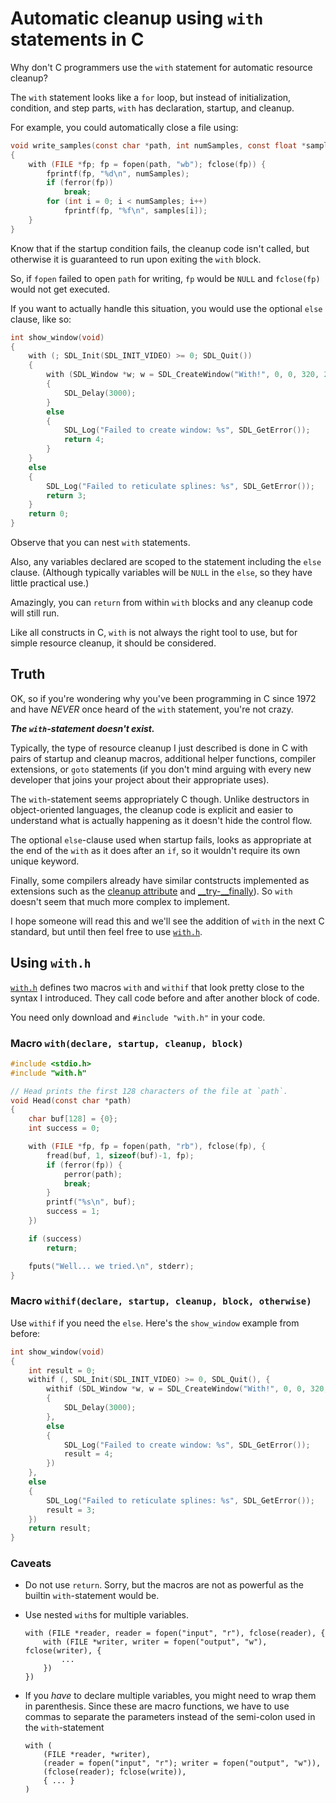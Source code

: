 Automatic cleanup using `with` statements in C
==============================================

Why don't C programmers use the `with` statement for automatic resource cleanup?

The `with` statement looks like a `for` loop, but instead of initialization,
condition, and step parts, `with` has declaration, startup, and cleanup.

For example, you could automatically close a file using:

```c
void write_samples(const char *path, int numSamples, const float *samples)
{
    with (FILE *fp; fp = fopen(path, "wb"); fclose(fp)) {
        fprintf(fp, "%d\n", numSamples);
        if (ferror(fp))
            break;
        for (int i = 0; i < numSamples; i++)
            fprintf(fp, "%f\n", samples[i]);
    }
}
```

Know that if the startup condition fails, the cleanup code isn't called,
but otherwise it is guaranteed to run upon exiting the `with` block.

So, if `fopen` failed to open `path` for writing, `fp` would be `NULL` and
`fclose(fp)` would not get executed.

If you want to actually handle this situation, you would use the optional
`else` clause, like so:

```c
int show_window(void)
{
    with (; SDL_Init(SDL_INIT_VIDEO) >= 0; SDL_Quit())
    {
        with (SDL_Window *w; w = SDL_CreateWindow("With!", 0, 0, 320, 240, NULL); SDL_DestroyWindow(w))
        {
            SDL_Delay(3000);
        }
        else
        {
            SDL_Log("Failed to create window: %s", SDL_GetError());
            return 4;
        }
    }
    else
    {
        SDL_Log("Failed to reticulate splines: %s", SDL_GetError());
        return 3;
    }
    return 0;
}
```

Observe that you can nest `with` statements.

Also, any variables declared are scoped to the statement including the
`else` clause. (Although typically variables will be `NULL` in the `else`,
so they have little practical use.)

Amazingly, you can `return` from within `with` blocks and any cleanup code
will still run.

Like all constructs in C, `with` is not always the right tool to use, but for
simple resource cleanup, it should be considered.

## Truth

OK, so if you're wondering why you've been programming in C since 1972 and
have _NEVER_ once heard of the `with` statement, you're not crazy.

_**The `with`-statement doesn't exist.**_

Typically, the type of resource cleanup I just described is done in C with
pairs of startup and cleanup macros, additional helper functions,
compiler extensions, or `goto` statements (if you don't mind arguing with
every new developer that joins your project about their appropriate uses).

The `with`-statement seems appropriately C though.
Unlike destructors in object-oriented languages, the cleanup code is explicit
and easier to understand what is actually happening as it doesn't hide the
control flow.

The optional `else`-clause used when startup fails, looks as appropriate at the
end of the `with` as it does after an `if`, so it wouldn't require its own
unique keyword.

Finally, some compilers already have similar contstructs implemented as
extensions such as the
[cleanup attribute](https://en.wikipedia.org/wiki/Resource_acquisition_is_initialization#Clang_and_GCC_%22cleanup%22_extension_for_C)
and
[__try-__finally](https://docs.microsoft.com/en-us/cpp/cpp/try-finally-statement?view=vs-2019)).
So `with` doesn't seem that much more complex to implement.

I hope someone will read this and we'll see the addition of `with` in the next
C standard, but until then feel free to use [`with.h`](with.h).

## Using `with.h`

[`with.h`](with.h) defines two macros `with` and `withif` that look pretty
close to the syntax I introduced.
They call code before and after another block of code.

You need only download and `#include "with.h"` in your code.

### Macro `with(declare, startup, cleanup, block)`

```c
#include <stdio.h>
#include "with.h"

// Head prints the first 128 characters of the file at `path`.
void Head(const char *path)
{
    char buf[128] = {0};
    int success = 0;

    with (FILE *fp, fp = fopen(path, "rb"), fclose(fp), {
        fread(buf, 1, sizeof(buf)-1, fp);
        if (ferror(fp)) {
            perror(path);
            break;
        }
        printf("%s\n", buf);
        success = 1;
    })

    if (success)
        return;

    fputs("Well... we tried.\n", stderr);
}
```

### Macro `withif(declare, startup, cleanup, block, otherwise)`

Use `withif` if you need the `else`.
Here's the `show_window` example from before:

```c
int show_window(void)
{
    int result = 0;
    withif (, SDL_Init(SDL_INIT_VIDEO) >= 0, SDL_Quit(), {
        withif (SDL_Window *w, w = SDL_CreateWindow("With!", 0, 0, 320, 240, NULL), SDL_DestroyWindow(w),
        {
            SDL_Delay(3000);
        },
        else
        {
            SDL_Log("Failed to create window: %s", SDL_GetError());
            result = 4;
        })
    },
    else
    {
        SDL_Log("Failed to reticulate splines: %s", SDL_GetError());
        result = 3;
    })
    return result;
}
```

### Caveats

* Do not use `return`. Sorry, but the macros are not as powerful as the builtin
`with`-statement would be.

* Use nested `with`s for multiple variables.
    ```
    with (FILE *reader, reader = fopen("input", "r"), fclose(reader), {
        with (FILE *writer, writer = fopen("output", "w"), fclose(writer), {
            ...
        })
    })
    ```

* If you *have* to declare multiple variables, you might need to wrap them 
  in parenthesis.
  Since these are macro functions, we have to use commas to separate the
  parameters instead of the semi-colon used in the `with`-statement
  ```
  with (
      (FILE *reader, *writer),
      (reader = fopen("input", "r"); writer = fopen("output", "w")),
      (fclose(reader); fclose(write)),
      { ... }
  )
  ```

